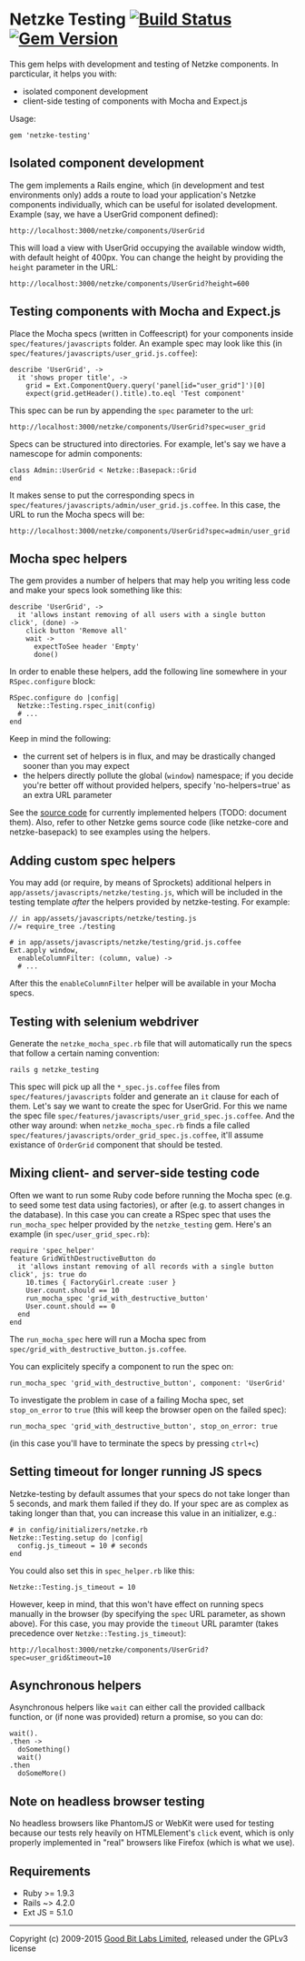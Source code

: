 # Netzke Testing [![Build Status](https://travis-ci.org/netzke/netzke-testing.png?branch=master)](https://travis-ci.org/netzke/netzke-testing) [![Gem Version](https://fury-badge.herokuapp.com/rb/netzke-testing.png)](http://badge.fury.io/rb/netzke-testing)

This gem helps with development and testing of Netzke components. In parcticular, it helps you with:

  * isolated component development
  * client-side testing of components with Mocha and Expect.js

Usage:

    gem 'netzke-testing'

## Isolated component development

The gem implements a Rails engine, which (in development and test environments only) adds a route to load your
application's Netzke components individually, which can be useful for isolated development.  Example (say, we have a
UserGrid component defined):

    http://localhost:3000/netzke/components/UserGrid

This will load a view with UserGrid occupying the available window width, with default height of 400px. You can change
the height by providing the `height` parameter in the URL:

    http://localhost:3000/netzke/components/UserGrid?height=600

## Testing components with Mocha and Expect.js

Place the Mocha specs (written in Coffeescript) for your components inside `spec/features/javascripts` folder. An
example spec may look like this (in `spec/features/javascripts/user_grid.js.coffee`):

    describe 'UserGrid', ->
      it 'shows proper title', ->
        grid = Ext.ComponentQuery.query('panel[id="user_grid"]')[0]
        expect(grid.getHeader().title).to.eql 'Test component'

This spec can be run by appending the `spec` parameter to the url:

    http://localhost:3000/netzke/components/UserGrid?spec=user_grid

Specs can be structured into directories. For example, let's say we have a namescope for admin components:

    class Admin::UserGrid < Netzke::Basepack::Grid
    end

It makes sense to put the corresponding specs in `spec/features/javascripts/admin/user_grid.js.coffee`. In this case,
   the URL to run the Mocha specs will be:

    http://localhost:3000/netzke/components/UserGrid?spec=admin/user_grid

## Mocha spec helpers

The gem provides a number of helpers that may help you writing less code and make your specs look something like this:

    describe 'UserGrid', ->
      it 'allows instant removing of all users with a single button click', (done) ->
        click button 'Remove all'
        wait ->
          expectToSee header 'Empty'
          done()

In order to enable these helpers, add the following line somewhere in your `RSpec.configure` block:

    RSpec.configure do |config|
      Netzke::Testing.rspec_init(config)
      # ...
    end

Keep in mind the following:

  * the current set of helpers is in flux, and may be drastically changed sooner than you may expect
  * the helpers directly pollute the global (`window`) namespace; if you decide you're better off without provided
  helpers, specify 'no-helpers=true' as an extra URL parameter

See the [source
code](https://github.com/netzke/netzke-testing/tree/master/app/assets/javascripts/netzke/testing/helpers) for currently
implemented helpers (TODO: document them). Also, refer to other Netzke gems source code (like netzke-core and
netzke-basepack) to see examples using the helpers.

## Adding custom spec helpers

You may add (or require, by means of Sprockets) additional helpers in `app/assets/javascripts/netzke/testing.js`, which will be included in the testing template *after* the helpers provided by netzke-testing. For example:

    // in app/assets/javascripts/netzke/testing.js
    //= require_tree ./testing

    # in app/assets/javascripts/netzke/testing/grid.js.coffee
    Ext.apply window,
      enableColumnFilter: (column, value) ->
      # ...

After this the `enableColumnFilter` helper will be available in your Mocha specs.

## Testing with selenium webdriver

Generate the `netzke_mocha_spec.rb` file that will automatically run the specs that follow a certain naming convention:

    rails g netzke_testing

This spec will pick up all the `*_spec.js.coffee` files from `spec/features/javascripts` folder and generate an `it`
clause for each of them. Let's say we want to create the spec for UserGrid. For this we name the spec file
`spec/features/javascripts/user_grid_spec.js.coffee`. And the other way around: when `netzke_mocha_spec.rb` finds a file
called `spec/features/javascripts/order_grid_spec.js.coffee`, it'll assume existance of `OrderGrid` component that
should be tested.

## Mixing client- and server-side testing code

Often we want to run some Ruby code before running the Mocha spec (e.g. to seed some test data using factories), or
after (e.g. to assert changes in the database). In this case you can create a RSpec spec that uses the `run_mocha_spec`
helper provided by the `netzke_testing` gem. Here's an example (in `spec/user_grid_spec.rb`):

    require 'spec_helper'
    feature GridWithDestructiveButton do
      it 'allows instant removing of all records with a single button click', js: true do
        10.times { FactoryGirl.create :user }
        User.count.should == 10
        run_mocha_spec 'grid_with_destructive_button'
        User.count.should == 0
      end
    end

The `run_mocha_spec` here will run a Mocha spec from `spec/grid_with_destructive_button.js.coffee`.

You can explicitely specify a component to run the spec on:

    run_mocha_spec 'grid_with_destructive_button', component: 'UserGrid'

To investigate the problem in case of a failing Mocha spec, set `stop_on_error` to `true` (this will keep the browser open on the failed spec):

    run_mocha_spec 'grid_with_destructive_button', stop_on_error: true

(in this case you'll have to terminate the specs by pressing `ctrl+c`)

## Setting timeout for longer running JS specs

Netzke-testing by default assumes that your specs do not take longer than 5 seconds, and mark them failed if they do. If your spec are as complex as taking longer than that, you can increase this value in an initializer, e.g.:

    # in config/initializers/netzke.rb
    Netzke::Testing.setup do |config|
      config.js_timeout = 10 # seconds
    end

You could also set this in `spec_helper.rb` like this:

    Netzke::Testing.js_timeout = 10

However, keep in mind, that this won't have effect on running specs manually in the browser (by specifying the `spec` URL parameter, as shown above). For this case, you may provide the `timeout` URL paramter (takes precedence over `Netzke::Testing.js_timeout`):

    http://localhost:3000/netzke/components/UserGrid?spec=user_grid&timeout=10

## Asynchronous helpers

Asynchronous helpers like `wait` can either call the provided callback function, or (if none was provided) return a promise, so you can do:

    wait().
    .then ->
      doSomething()
      wait()
    .then
      doSomeMore()

## Note on headless browser testing

No headless browsers like PhantomJS or WebKit were used for testing because our tests rely heavily on HTMLElement's `click` event, which is only properly implemented in "real" browsers like Firefox (which is what we use).

## Requirements

* Ruby >= 1.9.3
* Rails ~> 4.2.0
* Ext JS = 5.1.0

---
Copyright (c) 2009-2015 [Good Bit Labs Limited](http://goodbitlabs.com/), released under the GPLv3 license

